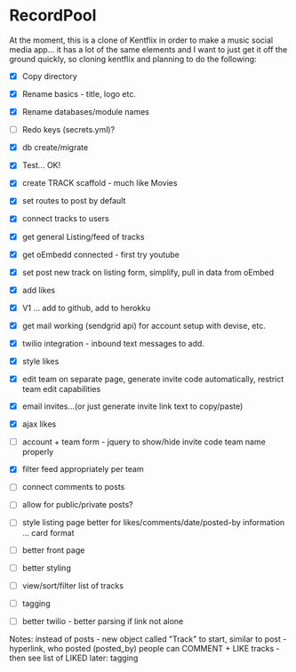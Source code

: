 # RecordPool

At the moment, this is a clone of Kentflix in order to make a music social media app... it has a lot of the same elements and I want to just get it off the ground quickly, so cloning kentflix and planning to do the following:

 - [x] Copy directory
 - [X] Rename basics - title, logo etc.     
 - [X] Rename databases/module names
 - [ ] Redo keys (secrets.yml)?
 - [X] db create/migrate
 - [X] Test... OK!
 - [X] create TRACK scaffold - much like Movies
 - [X] set routes to post by default
 - [X] connect tracks to users
 - [X] get general Listing/feed of tracks
 - [X] get oEmbedd connected - first try youtube
 - [X] set post new track on listing form, simplify, pull in data from oEmbed
 - [X] add likes
 - [X] V1 ... add to github, add to herokku
 - [X] get mail working (sendgrid api) for account setup with devise, etc.
 - [X] twilio integration - inbound text messages to add.
 - [X] style likes
 - [X] edit team on separate page, generate invite code automatically, restrict team edit capabilities
 - [X] email invites...(or just generate invite link text to copy/paste)
 - [X] ajax likes 
 - [ ] account + team form - jquery to show/hide invite code team name properly
 - [X] filter feed appropriately per team
 - [ ] connect comments to posts
 - [ ] allow for public/private posts?
 - [ ] style listing page better for likes/comments/date/posted-by information ... card format
 - [ ] better front page
 - [ ] better styling
 - [ ] view/sort/filter list of tracks
 - [ ] tagging
 - [ ] better twilio - better parsing if link not alone
 


 Notes:
 instead of posts - new object called "Track"
 to start, similar to post - hyperlink, who posted (posted_by)
 people can COMMENT + LIKE tracks - then see list of LIKED
 later: tagging


